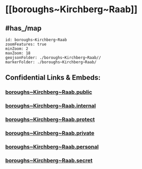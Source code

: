 # [[boroughs~Kirchberg~Raab]] 


## #has_/map  



```leaflet
id: boroughs~Kirchberg~Raab
zoomFeatures: true 
minZoom: 2 
maxZoom: 18
geojsonFolder: ./boroughs~Kirchberg~Raab//
markerFolder: ./boroughs~Kirchberg~Raab/
```



## Confidential Links & Embeds: 

### [boroughs~Kirchberg~Raab.public](/_public/\Earth\Continent\Europe\Europe~Central\Austria\Austrias_States\Steiermark\counties~SM\Südoststeiermark\cities~Südoststeiermark\Kirchberg~Raabboroughs~Kirchberg~Raab.public.md) 

### [boroughs~Kirchberg~Raab.internal](/_internal/\Earth\Continent\Europe\Europe~Central\Austria\Austrias_States\Steiermark\counties~SM\Südoststeiermark\cities~Südoststeiermark\Kirchberg~Raabboroughs~Kirchberg~Raab.internal.md) 

### [boroughs~Kirchberg~Raab.protect](/_protect/\Earth\Continent\Europe\Europe~Central\Austria\Austrias_States\Steiermark\counties~SM\Südoststeiermark\cities~Südoststeiermark\Kirchberg~Raabboroughs~Kirchberg~Raab.protect.md) 

### [boroughs~Kirchberg~Raab.private](/_private/\Earth\Continent\Europe\Europe~Central\Austria\Austrias_States\Steiermark\counties~SM\Südoststeiermark\cities~Südoststeiermark\Kirchberg~Raabboroughs~Kirchberg~Raab.private.md) 

### [boroughs~Kirchberg~Raab.personal](/_personal/\Earth\Continent\Europe\Europe~Central\Austria\Austrias_States\Steiermark\counties~SM\Südoststeiermark\cities~Südoststeiermark\Kirchberg~Raabboroughs~Kirchberg~Raab.personal.md) 

### [boroughs~Kirchberg~Raab.secret](/_secret/\Earth\Continent\Europe\Europe~Central\Austria\Austrias_States\Steiermark\counties~SM\Südoststeiermark\cities~Südoststeiermark\Kirchberg~Raabboroughs~Kirchberg~Raab.secret.md)

